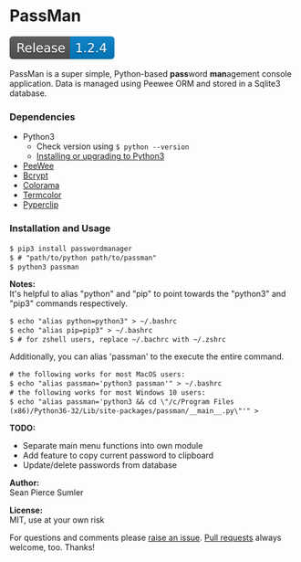 # PassMan
<img src="assets/Release-1.2.4-blue.svg">

PassMan is a super simple, Python-based **pass**word **man**agement console application. Data is managed using Peewee ORM and stored in a Sqlite3 database.

### Dependencies
* Python3
  * Check version using `$ python --version`
  * <a href="https://www.python.org/downloads/release/python-365/">Installing or upgrading to Python3</a>
* <a href="http://docs.peewee-orm.com/en/latest/">PeeWee</a>
* <a href="https://pypi.org/project/bcrypt/">Bcrypt</a>
* <a href="https://pypi.org/project/colorama/">Colorama</a>
* <a href="https://pypi.org/project/termcolor/">Termcolor</a>
* <a href="">Pyperclip</a>

### Installation and Usage
```shell
$ pip3 install passwordmanager
$ # "path/to/python path/to/passman"
$ python3 passman
```

**Notes:**  
It's helpful to alias "python" and "pip" to point towards the "python3" and "pip3" commands respectively.
```shell
$ echo "alias python=python3" > ~/.bashrc
$ echo "alias pip=pip3" > ~/.bashrc
$ # for zshell users, replace ~/.bachrc with ~/.zshrc
```

Additionally, you can alias 'passman' to the execute the entire command.

```shell
# the following works for most MacOS users:
$ echo "alias passman='python3 passman'" > ~/.bashrc
# the following works for most Windows 10 users:
$ echo "alias passman='python3 && cd \"/c/Program Files (x86)/Python36-32/Lib/site-packages/passman/__main__.py\"'" >
```

**TODO:**
* Separate main menu functions into own module
* Add feature to copy current password to clipboard
* Update/delete passwords from database

**Author:**  
Sean Pierce Sumler

**License:**  
MIT, use at your own risk

For questions and comments please <a href="https://github.com/seanpierce/passman/issues/new">raise an issue</a>. <a href="https://github.com/seanpierce/passman/compare">Pull requests</a> always welcome, too. Thanks!